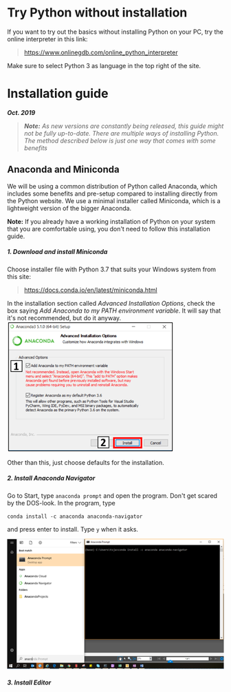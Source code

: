 # Try Python without installation

If you want to try out the basics without installing Python on your PC, try the online interpreter in this link:
> https://www.onlinegdb.com/online_python_interpreter

Make sure to select Python 3 as language in the top right of the site.

# Installation guide
***Oct. 2019***

> ***Note:***
>_As new versions are constantly being released, this guide might not be fully up-to-date._
>_There are multiple ways of installing Python. The method described below is just one way that comes with some benefits_

## Anaconda and Miniconda
We will be using a common distribution of Python called Anaconda, which includes some benefits and pre-setup compared to installing directly from the Python website. We use a minimal installer called Miniconda, which is a lightweight version of the bigger Anaconda.

**Note:** If you already have a working installation of Python on your system that you are comfortable using, you don't need to follow this installation guide.

##### 1.  Download and install Miniconda
Choose installer file with Python 3.7 that suits your Windows system from this site:
>https://docs.conda.io/en/latest/miniconda.html

In the installation section called _Advanced Installation Options_, check the box saying _Add Anaconda to my PATH environment variable_. It will say that it's not recommended, but do it anyway.
![](Add_anaconda_to_path.png)

Other than this, just choose defaults for the installation.

##### 2.  Install Anaconda Navigator
Go to Start, type `anaconda prompt` and open the program. Don't get scared by the DOS-look.
In the program, type
```
conda install -c anaconda anaconda-navigator
```
and press enter to install. Type `y` when it asks.

![](Anaconda_prompt.png)

##### 3.  Install Editor
